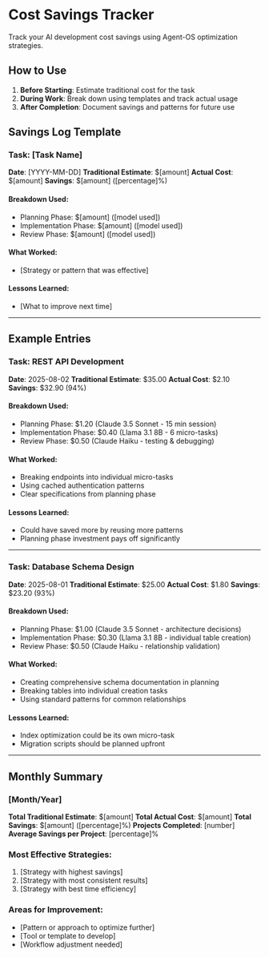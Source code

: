 # Cost Savings Tracker

Track your AI development cost savings using Agent-OS optimization strategies.

## How to Use
1. **Before Starting**: Estimate traditional cost for the task
2. **During Work**: Break down using templates and track actual usage
3. **After Completion**: Document savings and patterns for future use

## Savings Log Template

### Task: [Task Name]
**Date**: [YYYY-MM-DD]
**Traditional Estimate**: $[amount]
**Actual Cost**: $[amount]
**Savings**: $[amount] ([percentage]%)

#### Breakdown Used:
- Planning Phase: $[amount] ([model used])
- Implementation Phase: $[amount] ([model used])
- Review Phase: $[amount] ([model used])

#### What Worked:
- [Strategy or pattern that was effective]

#### Lessons Learned:
- [What to improve next time]

---

## Example Entries

### Task: REST API Development
**Date**: 2025-08-02
**Traditional Estimate**: $35.00
**Actual Cost**: $2.10
**Savings**: $32.90 (94%)

#### Breakdown Used:
- Planning Phase: $1.20 (Claude 3.5 Sonnet - 15 min session)
- Implementation Phase: $0.40 (Llama 3.1 8B - 6 micro-tasks)
- Review Phase: $0.50 (Claude Haiku - testing & debugging)

#### What Worked:
- Breaking endpoints into individual micro-tasks
- Using cached authentication patterns
- Clear specifications from planning phase

#### Lessons Learned:
- Could have saved more by reusing more patterns
- Planning phase investment pays off significantly

---

### Task: Database Schema Design
**Date**: 2025-08-01
**Traditional Estimate**: $25.00
**Actual Cost**: $1.80
**Savings**: $23.20 (93%)

#### Breakdown Used:
- Planning Phase: $1.00 (Claude 3.5 Sonnet - architecture decisions)
- Implementation Phase: $0.30 (Llama 3.1 8B - individual table creation)
- Review Phase: $0.50 (Claude Haiku - relationship validation)

#### What Worked:
- Creating comprehensive schema documentation in planning
- Breaking tables into individual creation tasks
- Using standard patterns for common relationships

#### Lessons Learned:
- Index optimization could be its own micro-task
- Migration scripts should be planned upfront

---

## Monthly Summary

### [Month/Year]
**Total Traditional Estimate**: $[amount]
**Total Actual Cost**: $[amount]
**Total Savings**: $[amount] ([percentage]%)
**Projects Completed**: [number]
**Average Savings per Project**: [percentage]%

### Most Effective Strategies:
1. [Strategy with highest savings]
2. [Strategy with most consistent results]
3. [Strategy with best time efficiency]

### Areas for Improvement:
- [Pattern or approach to optimize further]
- [Tool or template to develop]
- [Workflow adjustment needed]
